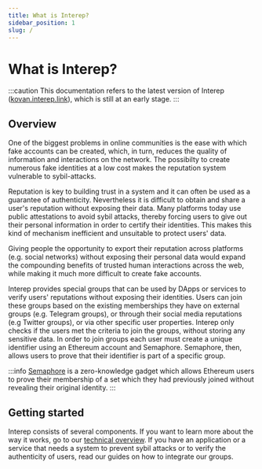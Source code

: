 ```yaml
---
title: What is Interep?
sidebar_position: 1
slug: /
---
```


# What is Interep?

:::caution
This documentation refers to the latest version of Interep ([kovan.interep.link](https://kovan.interep.link)), which is still at an early stage.
:::

## Overview

One of the biggest problems in online communities is the ease with which fake accounts can be created, which, in turn, reduces the quality of information and interactions on the network. The possibilty to create numerous fake identities at a low cost makes the reputation system vulnerable to sybil-attacks.

Reputation is key to building trust in a system and it can often be used as a guarantee of authenticity. Nevertheless it is difficult to obtain and share a user's reputation without exposing their data. Many platforms today use public attestations to avoid sybil attacks, thereby forcing users to give out their personal information in order to certify their identities. This makes this kind of mechanism inefficient and unsuitable to protect users' data.

Giving people the opportunity to export their reputation across platforms (e.g. social networks) without exposing their personal data would expand the compounding benefits of trusted human interactions across the web, while making it much more difficult to create fake accounts.

Interep provides special groups that can be used by DApps or services to verify users' reputations without exposing their identities. Users can join these groups based on the existing memberships they have on external groups (e.g. Telegram groups), or through their social media reputations (e.g Twitter groups), or via other specific user properties. Interep only checks if the users met the criteria to join the groups, without storing any sensitive data. In order to join groups each user must create a unique identifier using an Ethereum account and Semaphore. Semaphore, then, allows users to prove that their identifier is part of a specific group.

:::info
[Semaphore](https://semaphore.appliedzkp.org/) is a zero-knowledge gadget which allows Ethereum users to prove their membership of a set which they had previously joined without revealing their original identity.
:::

## Getting started

Interep consists of several components. If you want to learn more about the way it works, go to our [technical overview](/technical-reference/intro). If you have an application or a service that needs a system to prevent sybil attacks or to verify the authenticity of users, read our guides on how to integrate our groups.
